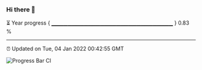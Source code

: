 ### Hi there 👋

⏳ Year progress { ▁▁▁▁▁▁▁▁▁▁▁▁▁▁▁▁▁▁▁▁▁▁▁▁▁▁▁▁▁▁ } 0.83 %

---

⏰ Updated on Tue, 04 Jan 2022 00:42:55 GMT

![Progress Bar CI](https://github.com/liununu/liununu/workflows/Progress%20Bar%20CI/badge.svg)
